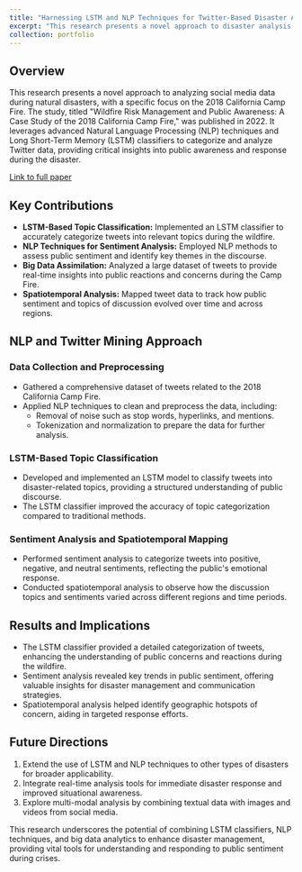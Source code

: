```yaml
---
title: "Harnessing LSTM and NLP Techniques for Twitter-Based Disaster Analysis: Insights from the 2018 California Camp Fire"
excerpt: "This research presents a novel approach to disaster analysis using Twitter data, focusing on the 2018 California Camp Fire. The study was published in 2022 and implements LSTM-based topic classification to enhance understanding of public discourse during the disaster.<br> <br/><img src='/images/wfire.jpg'>"
collection: portfolio
---
```


## Overview

This research presents a novel approach to analyzing social media data during natural disasters, with a specific focus on the 2018 California Camp Fire. The study, titled "Wildfire Risk Management and Public Awareness: A Case Study of the 2018 California Camp Fire," was published in 2022. It leverages advanced Natural Language Processing (NLP) techniques and Long Short-Term Memory (LSTM) classifiers to categorize and analyze Twitter data, providing critical insights into public awareness and response during the disaster.

[Link to full paper](https://www.sciencedirect.com/science/article/pii/S221242092300345X) 

## Key Contributions

- **LSTM-Based Topic Classification:** Implemented an LSTM classifier to accurately categorize tweets into relevant topics during the wildfire.
- **NLP Techniques for Sentiment Analysis:** Employed NLP methods to assess public sentiment and identify key themes in the discourse.
- **Big Data Assimilation:** Analyzed a large dataset of tweets to provide real-time insights into public reactions and concerns during the Camp Fire.
- **Spatiotemporal Analysis:** Mapped tweet data to track how public sentiment and topics of discussion evolved over time and across regions.

## NLP and Twitter Mining Approach

### Data Collection and Preprocessing

- Gathered a comprehensive dataset of tweets related to the 2018 California Camp Fire.
- Applied NLP techniques to clean and preprocess the data, including:
  - Removal of noise such as stop words, hyperlinks, and mentions.
  - Tokenization and normalization to prepare the data for further analysis.

### LSTM-Based Topic Classification

- Developed and implemented an LSTM model to classify tweets into disaster-related topics, providing a structured understanding of public discourse.
- The LSTM classifier improved the accuracy of topic categorization compared to traditional methods.

### Sentiment Analysis and Spatiotemporal Mapping

- Performed sentiment analysis to categorize tweets into positive, negative, and neutral sentiments, reflecting the public's emotional response.
- Conducted spatiotemporal analysis to observe how the discussion topics and sentiments varied across different regions and time periods.

## Results and Implications

- The LSTM classifier provided a detailed categorization of tweets, enhancing the understanding of public concerns and reactions during the wildfire.
- Sentiment analysis revealed key trends in public sentiment, offering valuable insights for disaster management and communication strategies.
- Spatiotemporal analysis helped identify geographic hotspots of concern, aiding in targeted response efforts.

## Future Directions

1. Extend the use of LSTM and NLP techniques to other types of disasters for broader applicability.
2. Integrate real-time analysis tools for immediate disaster response and improved situational awareness.
3. Explore multi-modal analysis by combining textual data with images and videos from social media.

This research underscores the potential of combining LSTM classifiers, NLP techniques, and big data analytics to enhance disaster management, providing vital tools for understanding and responding to public sentiment during crises.
